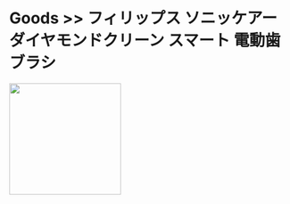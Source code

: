 # Goods >> フィリップス ソニッケアー ダイヤモンドクリーン スマート 電動歯ブラシ

<img src="https://res.cloudinary.com/silverbirder/image/upload/v1614433104/silver-birder.github.io/purchases/Philips_Sonicare_Diamond_Clean_Smart_Electric_Toothbrush.jpg" style="width: 200px"/>